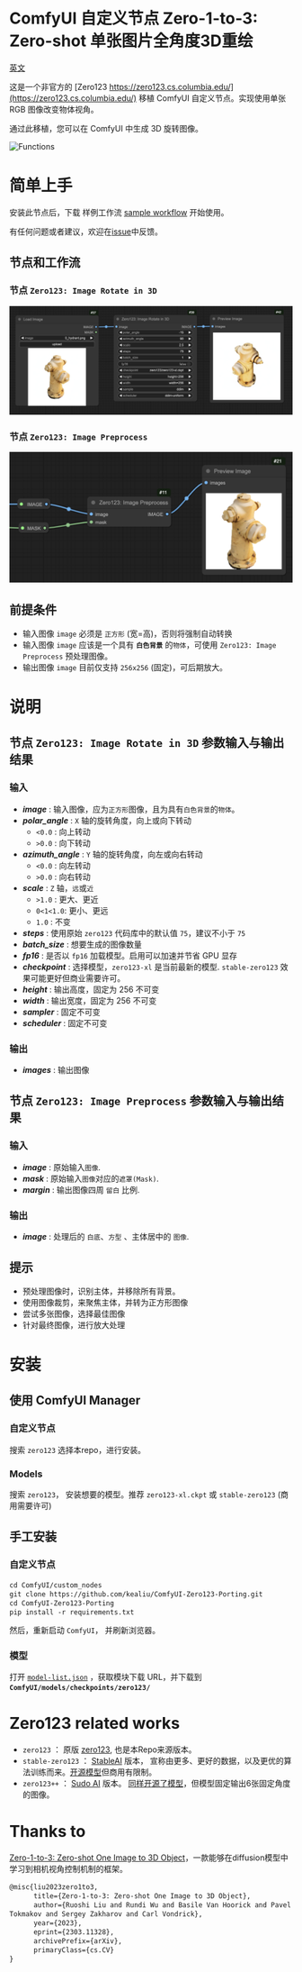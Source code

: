 # ComfyUI 自定义节点 Zero-1-to-3: Zero-shot 单张图片全角度3D重绘

[英文](README.md)

这是一个非官方的 [Zero123 https://zero123.cs.columbia.edu/](https://zero123.cs.columbia.edu/) 移植 ComfyUI 自定义节点。实现使用单张 RGB 图像改变物体视角。

通过此移植，您可以在 ComfyUI 中生成 3D 旋转图像。

![Functions](https://github.com/cvlab-columbia/zero123/blob/main/teaser.png)

# 简单上手

安装此节点后，下载 样例工作流 [sample workflow](sample/simple_workflow.json) 开始使用。

有任何问题或者建议，欢迎在[issue](https://github.com/kealiu/ComfyUI-Zero123-Porting/issues)中反馈。

## 节点和工作流

### 节点 `Zero123: Image Rotate in 3D`

![simple workflow](images/Zero123-Simple.png)

### 节点 `Zero123: Image Preprocess`

![simple image process](images/image_preprocess.png)

## 前提条件

- 输入图像 `image` 必须是 `正方形` (宽=高)，否则将强制自动转换
- 输入图像 `image` 应该是一个具有 **`白色背景`** 的`物体`，可使用 `Zero123: Image Preprocess` 预处理图像。
- 输出图像 `image` 目前仅支持 `256x256` (固定)，可后期放大。

# 说明

## 节点 `Zero123: Image Rotate in 3D` 参数输入与输出结果

### 输入

- **_image_** : 输入图像，应为`正方形`图像，且为具有`白色背景`的`物体`。
- **_polar_angle_** : `X` 轴的旋转角度，向上或向下转动
    - `<0.0` : 向上转动
    - `>0.0` : 向下转动
- **_azimuth_angle_** : `Y` 轴的旋转角度，向左或向右转动
    - `<0.0` : 向左转动
    - `>0.0` : 向右转动
- **_scale_** : `Z` 轴，`远`或`近`
    - `>1.0` : 更大、更近
    - `0<1<1.0`: 更小、更远
    - `1.0` : 不变
- **_steps_** : 使用原始 `zero123` 代码库中的默认值 `75`，建议不小于 `75`
- **_batch_size_** : 想要生成的图像数量
- **_fp16_** : 是否以 `fp16` 加载模型。启用可以加速并节省 GPU 显存
- **_checkpoint_** : 选择模型，`zero123-xl` 是当前最新的模型. `stable-zero123` 效果可能更好但商业需要许可。
- **_height_** : 输出高度，固定为 256 不可变
- **_width_** : 输出宽度，固定为 256 不可变
- **_sampler_** : 固定不可变
- **_scheduler_** : 固定不可变

### 输出

- **_images_** : 输出图像

## 节点 `Zero123: Image Preprocess` 参数输入与输出结果

### 输入

- **_image_** : 原始输入`图像`.
- **_mask_** : 原始输入`图像`对应的`遮罩(Mask)`.
- **_margin_** : 输出图像四周 `留白` 比例. 

### 输出

- **_image_** : 处理后的 `白底`、`方型` 、主体居中的 `图像`.

## 提示

- 预处理图像时，识别主体，并移除所有背景。
- 使用图像裁剪，来聚焦主体，并转为正方形图像
- 尝试多张图像，选择最佳图像
- 针对最终图像，进行放大处理

# 安装

## 使用 ComfyUI Manager

### 自定义节点

搜索 `zero123` 选择本repo，进行安装。

### Models

搜索 `zero123`， 安装想要的模型。推荐 `zero123-xl.ckpt` 或 `stable-zero123` (商用需要许可)

## 手工安装

### 自定义节点

```
cd ComfyUI/custom_nodes
git clone https://github.com/kealiu/ComfyUI-Zero123-Porting.git
cd ComfyUI-Zero123-Porting
pip install -r requirements.txt
```

然后，重新启动 `ComfyUI`， 并刷新浏览器。

### 模型

打开 [`model-list.json`](model-list.json) ，获取模块下载 URL，并下载到 **`ComfyUI/models/checkpoints/zero123/`**

# Zero123 related works

- `zero123` ： 原版 [zero123](https://zero123.cs.columbia.edu/), 也是本Repo来源版本。
- `stable-zero123` ： [StableAI](https://stability.ai/) 版本， 宣称由更多、更好的数据，以及更优的算法训练而来。[开源模型]((https://huggingface.co/stabilityai/stable-zero123))但商用有限制。
- `zero123++` ： [Sudo AI](https://sudo.ai) 版本。 [同样开源了模型](https://github.com/SUDO-AI-3D/zero123plus)，但模型固定输出6张固定角度的图像。

# Thanks to

[Zero-1-to-3: Zero-shot One Image to 3D Object](https://github.com/cvlab-columbia/zero123)，一款能够在diffusion模型中学习到相机视角控制机制的框架。

```
@misc{liu2023zero1to3,
      title={Zero-1-to-3: Zero-shot One Image to 3D Object}, 
      author={Ruoshi Liu and Rundi Wu and Basile Van Hoorick and Pavel Tokmakov and Sergey Zakharov and Carl Vondrick},
      year={2023},
      eprint={2303.11328},
      archivePrefix={arXiv},
      primaryClass={cs.CV}
}
```
